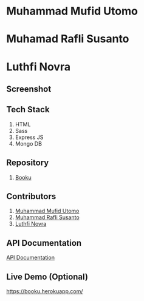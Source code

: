 # Muhammad Mufid Utomo

# Muhamad Rafli Susanto

# Luthfi Novra

## Screenshot

## Tech Stack

1. HTML
2. Sass
3. Express JS
4. Mongo DB

## Repository

1. [Booku](https://github.com/mufidu/booku)

## Contributors

1. [Muhammad Mufid Utomo](https://github.com/mufidu)
2. [Muhammad Rafli Susanto](#)
3. [Luthfi Novra](https://github.com/luthfinovra)

## API Documentation
[API Documentation](https://documenter.getpostman.com/view/20639724/UyrAEwXR)

## Live Demo (Optional)

https://booku.herokuapp.com/
